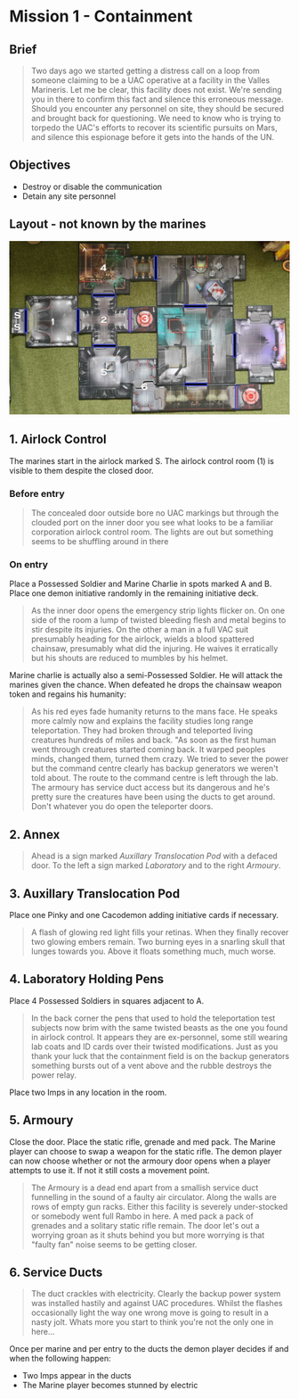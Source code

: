 # Mission 1 - Containment

## Brief

> Two days ago we started getting a distress call on a loop from someone claiming to be a UAC operative at a facility in the Valles Marineris. Let me be clear, this facility does not exist. We're sending you in there to confirm this fact and silence this erroneous message. Should you encounter any personnel on site, they should be secured and brought back for questioning. We need to know who is trying to torpedo the UAC's efforts to recover its scientific pursuits on Mars, and silence this espionage before it gets into the hands of the UN.

## Objectives

- Destroy or disable the communication
- Detain any site personnel

## Layout - not known by the marines

![Map](./map.jpg)

## 1. Airlock Control

The marines start in the airlock marked S. The airlock control room (1) is visible to them despite the closed door.

### Before entry

> The concealed door outside bore no UAC markings but through the clouded port on the inner door you see what looks to be a familiar corporation airlock control room. The lights are out but something seems to be shuffling around in there

### On entry

Place a Possessed Soldier and Marine Charlie in spots marked A and B. Place one demon initiative randomly in the remaining initiative deck.

> As the inner door opens the emergency strip lights flicker on. On one side of the room a lump of twisted bleeding flesh and metal begins to stir despite its injuries. On the other a man in a full VAC suit presumably heading for the airlock, wields a blood spattered chainsaw, presumably what did the injuring. He waives it erratically but his shouts are reduced to mumbles by his helmet.

Marine charlie is actually also a semi-Possessed Soldier. He will attack the marines given the chance. When defeated he drops the chainsaw weapon token and regains his humanity:

> As his red eyes fade humanity returns to the mans face. He speaks more calmly now and explains the facility studies long range teleportation. They had broken through and teleported living creatures hundreds of miles and back. "As soon as the first human went through creatures started coming back. It warped peoples minds, changed them, turned them crazy. We tried to sever the power but the command centre clearly has backup generators we weren't told about. The route to the command centre is left through the lab. The armoury has service duct access but its dangerous and he's pretty sure the creatures have been using the ducts to get around. Don't whatever you do open the teleporter doors.

## 2. Annex

> Ahead is a sign marked _Auxillary Translocation Pod_ with a defaced door. To the left a sign marked _Laboratory_ and to the right _Armoury_.

## 3. Auxillary Translocation Pod

Place one Pinky and one Cacodemon adding initiative cards if necessary.

> A flash of glowing red light fills your retinas. When they finally recover two glowing embers remain. Two burning eyes in a snarling skull that lunges towards you. Above it floats something much, much worse.

## 4. Laboratory Holding Pens

Place 4 Possessed Soldiers in squares adjacent to A.

> In the back corner the pens that used to hold the teleportation test subjects now brim with the same twisted beasts as the one you found in airlock control. It appears they are ex-personnel, some still wearing lab coats and ID cards over their twisted modifications. Just as you thank your luck that the containment field is on the backup generators something bursts out of a vent above and the rubble destroys the power relay.

Place two Imps in any location in the room.

## 5. Armoury

Close the door. Place the static rifle, grenade and med pack. The Marine player can choose to swap a weapon for the static rifle. The demon player can now choose whether or not the armoury door opens when a player attempts to use it. If not it still costs a movement point.

> The Armoury is a dead end apart from a smallish service duct funnelling in the sound of a faulty air circulator. Along the walls are rows of empty gun racks. Either this facility is severely under-stocked or somebody went full Rambo in here. A med pack a pack of grenades and a solitary static rifle remain. The door let's out a worrying groan as it shuts behind you but more worrying is that "faulty fan" noise seems to be getting closer.

## 6. Service Ducts

> The duct crackles with electricity. Clearly the backup power system was installed hastily and against UAC procedures. Whilst the flashes occasionally light the way one wrong move is going to result in a nasty jolt. Whats more you start to think you're not the only one in here...

Once per marine and per entry to the ducts the demon player decides if and when the following happen:

- Two Imps appear in the ducts
- The Marine player becomes stunned by electric
